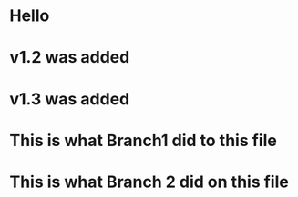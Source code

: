 # Hello
# v1.2 was added
# v1.3 was added
# This is what Branch1 did to this file
# This is what Branch 2 did on this file